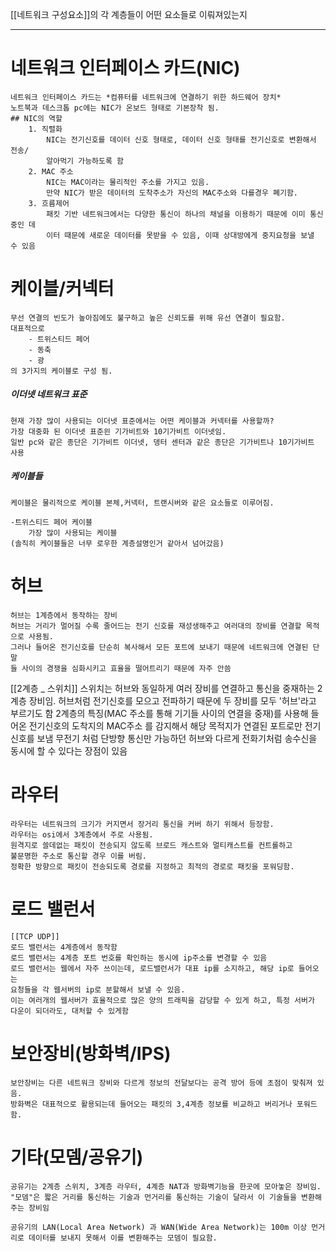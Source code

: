 
[[네트워크 구성요소]]의 각 계층들이 어떤 요소들로 이뤄져있는지 
**********

# 네트워크 인터페이스 카드(NIC)
	네트워크 인터페이스 카드는 *컴퓨터를 네트워크에 연결하기 위한 하드웨어 장치*
	노트북과 데스크톱 pc에는 NIC가 온보드 형태로 기본장착 됨.
	## NIC의 역할
		1. 직렬화
			NIC는 전기신호를 데이터 신호 형태로, 데이터 신호 형태를 전기신호로 변환해서 전송/
			알아먹기 가능하도록 함
		2. MAC 주소
			NIC는 MAC이라는 물리적인 주소를 가지고 있음.
			만약 NIC가 받은 데이터의 도착주소가 자신의 MAC주소와 다를경우 폐기함.
		3. 흐름제어
			패킷 기반 네트워크에서는 다양한 통신이 하나의 채널을 이용하기 때문에 이미 통신중인 데
			이터 때문에 새로운 데이터를 못받을 수 있음, 이때 상대방에게 중지요청을 보낼 수 있음

# 케이블/커넥터
	무선 연결의 빈도가 높아짐에도 불구하고 높은 신뢰도를 위해 유선 연결이 필요함.
	대표적으로 
		- 트위스티드 페어
		- 동축
		- 광
	의 3가지의 케이블로 구성 됨.
##### 이더넷 네트워크 표준
	현재 가장 많이 사용되는 이더넷 표준에서는 어떤 케이블과 커넥터를 사용할까?
	가장 대중화 된 이더넷 표준읜 기가비트와 10기가비트 이더넷임.
	일반 pc와 같은 종단은 기가비트 이더넷, 뎅터 센터과 같은 종단은 기가비트나 10기가비트 사용
##### 케이블들
	케이블은 물리적으로 케이블 본체,커넥터, 트랜시버와 같은 요소들로 이루어짐.
	
	-트위스티드 페어 케이블
		가장 많이 사용되는 케이블 
	(솔직히 케이블들은 너무 로우한 계층설명인거 같아서 넘어갔음)

# 허브 
	허브는 1계층에서 동작하는 장비
	허브는 거리가 멀어질 수록 줄어드는 전기 신호를 재성생해주고 여러대의 장비를 연결할 목적으로 사용됨. 
	그러나 들어온 전기신호를 단순히 복사해서 모든 포트에 보내기 때문에 네트워크에 연결된 단말
	들 사이의 경쟁을 심화시키고 효율을 떨어트리기 때문에 자주 안씀

[[2계층 _ 스위치]]
	스위치는 허브와 동일하게 여러 장비를 연결하고 통신을 중재하는 2계층 장비임.
	허브처럼 전기신호를 모으고 전파하기 때문에 두 장비를 모두 '허브'라고 부르기도 함
	2계층의 특징(MAC 주소를 통해 기기들 사이의 연결을 중재)를 사용해 들어온 전기신호의
	도착지의 MAC주소 를 감지해서 해당 목적지가 연결된 포트로만 전기신호를 보냄
	무전기 처럼 단방향 통신만 가능하던 허브와 다르게 전화기처럼 송수신을 동시에 할 수 있다는
	장점이 있음

# 라우터 
	라우터는 네트워크의 크기가 커지면서 장거리 통신을 커버 하기 위해서 등장함.
	라우터는 osi에서 3계층에서 주로 사용됨.
	원격지로 쓸데없는 패킷이 전송되지 않도록 브로드 캐스트와 멀티캐스트를 컨트롤하고
	불문명한 주소로 통신할 경우 이를 버림.
	정확한 방향으로 패킷이 전송되도록 경로를 지정하고 최적의 경로로 패킷을 포워딩함.

# 로드 밸런서 
	[[TCP UDP]]
	로드 밸런서는 4계층에서 동작함 
	로드 밸런서는 4계층 포트 번호를 확인하는 동시에 ip주소를 변경할 수 있음
	로드 밸런서는 웹에서 자주 쓰이는데, 로드밸런서가 대표 ip를 소지하고, 해당 ip로 들어오는
	요청들을 각 웹서버의 ip로 분할해서 보낼 수 있음.
	이는 여러개의 웹서버가 효율적으로 많은 양의 트래픽을 감당할 수 있게 하고, 특정 서버가 
	다운이 되더라도, 대처할 수 있게함

# 보안장비(방화벽/IPS)
	보안장비는 다른 네트워크 장비와 다르게 정보의 전달보다는 공격 방어 등에 초점이 맞춰져 있
	음.
	방화벽은 대표적으로 활용되는데 들어오는 패킷의 3,4계층 정보를 비교하고 버리거나 포워드 함.

# 기타(모뎀/공유기)
	공유기는 2계층 스위치, 3계층 라우터, 4계층 NAT과 방화벽기능을 한곳에 모아놓은 장비임.
	"모뎀"은 짧은 거리를 통신하는 기술과 먼거리를 통신하는 기술이 달라서 이 기술들을 변환해주는 장비임
	
	공유기의 LAN(Local Area Network) 과 WAN(Wide Area Network)는 100m 이상 먼거리로 데이터를 보내지 못해서 이를 변환해주는 모뎀이 필요함.

